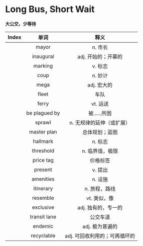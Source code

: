 # Long Bus, Short Wait

**大公交，少等待**

| Index |     单词      |             释义              |
| :---: | :-----------: | :---------------------------: |
|       |     mayor     |            n. 市长            |
|       |   inaugural   |      adj. 开始的；开幕的      |
|       |    marking    |            v. 标志            |
|       |     coup      |            n. 妙计            |
|       |     mega      |          adj. 宏大的          |
|       |     fleet     |             车队              |
|       |     ferry     |           vt. 运送            |
|       | be plagued by |         被......所困          |
|       |    sprawl     |   n. 无规律的延伸（或扩展）   |
|       |  master plan  |        总体规划；蓝图         |
|       |   hallmark    |            n. 标志            |
|       |   threshold   |        n. 临界值，极限        |
|       |   price tag   |           价格标签            |
|       |    present    |            v. 提出            |
|       |   amenities   |            n. 设施            |
|       |   itinerary   |         n. 旅程，路线         |
|       |   resemble    |         vt. 类似，像          |
|       |   exclusive   |      adj. 独有的，专一的      |
|       | transit lane  |           公交车道            |
|       |    endemic    |        adj. 极为普遍的        |
|       |  recyclable   | adj. 可回收利用的；可再循环的 |